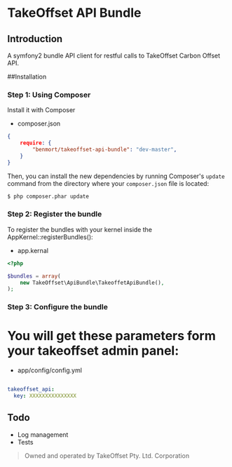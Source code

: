 # TakeOffset API Bundle

## Introduction 
A symfony2 bundle API client for restful calls to TakeOffset Carbon Offset API. 

##Installation

### Step 1: Using Composer

Install it with Composer

- composer.json
```json
{
    require: {
        "benmort/takeoffset-api-bundle": "dev-master",
    }
}
```

Then, you can install the new dependencies by running Composer's ``update``
command from the directory where your ``composer.json`` file is located:

```bash
$ php composer.phar update
```

### Step 2: Register the bundle

To register the bundles with your kernel inside the AppKernel::registerBundles():

- app.kernal
```php
<?php

$bundles = array(
    new TakeOffset\ApiBundle\TakeoffetApiBundle(),
);
```

### Step 3: Configure the bundle

# You will get these parameters form your takeoffset admin panel:

- app/config/config.yml
```yaml

takeoffset_api:
  key: XXXXXXXXXXXXXXX
```

## Todo
- Log management
- Tests

> Owned and operated by TakeOffset Pty. Ltd. Corporation
